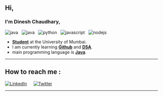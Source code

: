 ## Hi,
### I'm Dinesh Chaudhary,

<img src="https://visitor-badge.laobi.icu/badge?page_id=DineshPC" alt="java">
&nbsp;
<img src="https://badges.aleen42.com/src/java.svg" alt="java">
&nbsp;
<img src="https://badges.aleen42.com/src/python_dfc.svg" alt="python">
&nbsp;
<img src="https://badges.aleen42.com/src/javascript_dfc.svg" alt="javascript">
&nbsp;
<img src="https://badges.aleen42.com/src/node_dfc.svg" alt="nodejs">
&nbsp;
 	
- **<ins>Student</ins>** at the University of Mumbai.
- I am currently learning **<ins>Github</ins>** and **<ins>DSA</ins>**.
- main programming language is **<ins>Java</ins>**.

--------
## How to reach me : 

<a href="https://www.linkedin.com/in/dinesh-chaudhary-a932a9245">![LinkedIn](https://img.shields.io/badge/LinkedIn-0077B5?style=for-the-badge&logo=linkedin&logoColor=white)</a>
&emsp;
<a href="https://twitter.com/DineshCh2003">![Twitter](https://img.shields.io/badge/Twitter-ffffff?style=for-the-badge&logo=twitter&logoColor=blue)</a>
- ---
